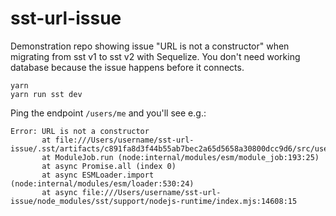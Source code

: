 # sst-url-issue

Demonstration repo showing issue "URL is not a constructor" when migrating from sst v1 to sst v2 with Sequelize.
You don't need working database because the issue happens before it connects.

```
yarn
yarn run sst dev
```

Ping the endpoint `/users/me` and you'll see e.g.:

```
Error: URL is not a constructor
       at file:///Users/username/sst-url-issue/.sst/artifacts/c891fa8d3f44b55ab7bec2a65d5658a30800dcc9d6/src/users.mjs:4:41
       at ModuleJob.run (node:internal/modules/esm/module_job:193:25)
       at async Promise.all (index 0)
       at async ESMLoader.import (node:internal/modules/esm/loader:530:24)
       at async file:///Users/username/sst-url-issue/node_modules/sst/support/nodejs-runtime/index.mjs:14608:15
```